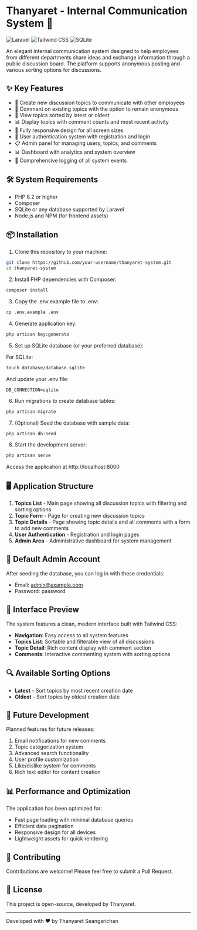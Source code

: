 # Thanyaret - Internal Communication System 🚀

![Laravel](https://img.shields.io/badge/Laravel-FF2D20?style=for-the-badge&logo=laravel&logoColor=white)
![Tailwind CSS](https://img.shields.io/badge/Tailwind_CSS-38B2AC?style=for-the-badge&logo=tailwind-css&logoColor=white)
![SQLite](https://img.shields.io/badge/SQLite-07405E?style=for-the-badge&logo=sqlite&logoColor=white)

An elegant internal communication system designed to help employees from different departments share ideas and exchange information through a public discussion board. The platform supports anonymous posting and various sorting options for discussions.

## ✨ Key Features

- 📝 Create new discussion topics to communicate with other employees
- 💬 Comment on existing topics with the option to remain anonymous
- 🔄 View topics sorted by latest or oldest
- 📊 Display topics with comment counts and most recent activity
- 📱 Fully responsive design for all screen sizes
- 🔐 User authentication system with registration and login
- 📋 Admin panel for managing users, topics, and comments
- 📊 Dashboard with analytics and system overview
- 📄 Comprehensive logging of all system events

## 🛠️ System Requirements

- PHP 8.2 or higher
- Composer
- SQLite or any database supported by Laravel
- Node.js and NPM (for frontend assets)

## 📦 Installation

1. Clone this repository to your machine:

```bash
git clone https://github.com/your-username/thanyaret-system.git
cd thanyaret-system
```

2. Install PHP dependencies with Composer:

```bash
composer install
```

3. Copy the .env.example file to .env:

```bash
cp .env.example .env
```

4. Generate application key:

```bash
php artisan key:generate
```

5. Set up SQLite database (or your preferred database):

For SQLite:
```bash
touch database/database.sqlite
```

And update your .env file:
```
DB_CONNECTION=sqlite
```

6. Run migrations to create database tables:

```bash
php artisan migrate
```

7. (Optional) Seed the database with sample data:

```bash
php artisan db:seed
```

8. Start the development server:

```bash
php artisan serve
```

Access the application at http://localhost:8000

## 🖥️ Application Structure

1. **Topics List** - Main page showing all discussion topics with filtering and sorting options
2. **Topic Form** - Page for creating new discussion topics
3. **Topic Details** - Page showing topic details and all comments with a form to add new comments
4. **User Authentication** - Registration and login pages
5. **Admin Area** - Administrative dashboard for system management

## 👤 Default Admin Account

After seeding the database, you can log in with these credentials:

- Email: admin@example.com
- Password: password

## 🧩 Interface Preview

The system features a clean, modern interface built with Tailwind CSS:

- **Navigation**: Easy access to all system features
- **Topics List**: Sortable and filterable view of all discussions
- **Topic Detail**: Rich content display with comment section
- **Comments**: Interactive commenting system with sorting options

## 🔍 Available Sorting Options

- **Latest** - Sort topics by most recent creation date
- **Oldest** - Sort topics by oldest creation date

## 🚀 Future Development

Planned features for future releases:

1. Email notifications for new comments
2. Topic categorization system
3. Advanced search functionality
4. User profile customization
5. Like/dislike system for comments
6. Rich text editor for content creation

## 📊 Performance and Optimization

The application has been optimized for:
- Fast page loading with minimal database queries
- Efficient data pagination
- Responsive design for all devices
- Lightweight assets for quick rendering

## 🤝 Contributing

Contributions are welcome! Please feel free to submit a Pull Request.

## 📄 License

This project is open-source, developed by Thanyaret.

---

Developed with ❤️ by Thanyaret Seangsrichan
